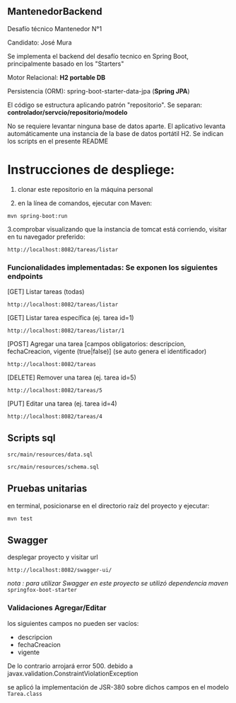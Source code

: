 ## MantenedorBackend
Desafío técnico Mantenedor N°1

Candidato: José Mura

Se implementa el backend del desafío tecnico en Spring Boot, principalmente basado en los "Starters"

Motor Relacional:     **H2 portable DB**

Persistencia (ORM):   spring-boot-starter-data-jpa (**Spring JPA**)

El código se estructura aplicando patrón "repositorio". Se separan: **controlador/servcio/repositorio/modelo**

No se requiere levantar ninguna base de datos aparte. El aplicativo levanta automáticamente una instancia de la base de datos portátil H2. Se indican los scripts en el presente README

# Instrucciones de despliege:

1. clonar este repositorio en la máquina personal

2. en la línea de comandos, ejecutar con Maven:

`mvn spring-boot:run`

3.comprobar visualizando que la instancia de tomcat está corriendo, visitar en tu navegador preferido:

`http://localhost:8082/tareas/listar`

### Funcionalidades implementadas: Se exponen los siguientes endpoints

[GET] Listar tareas (todas)

`http://localhost:8082/tareas/listar`

[GET] Listar tarea específica (ej. tarea id=1)

`http://localhost:8082/tareas/listar/1`

[POST] Agregar una tarea [campos obligatorios: descripcion, fechaCreacion, vigente (true|false)] (se auto genera el identificador)

`http://localhost:8082/tareas`

[DELETE] Remover una tarea  (ej. tarea id=5)

`http://localhost:8082/tareas/5`

[PUT] Editar una tarea (ej. tarea id=4)

`http://localhost:8082/tareas/4`

## Scripts sql

`src/main/resources/data.sql` 

`src/main/resources/schema.sql`

## Pruebas unitarias

en terminal, posicionarse en el directorio raíz del proyecto y ejecutar: 

`mvn test`

## Swagger

desplegar proyecto y visitar url 

`http://localhost:8082/swagger-ui/`

_nota : para utilizar Swagger en este proyecto se utilizó dependencia maven_ `springfox-boot-starter`

### Validaciones Agregar/Editar

los siguientes campos no pueden ser vacíos:
- descripcion
- fechaCreacion
- vigente

De lo contrario arrojará error 500. debido a javax.validation.ConstraintViolationException 

se aplicó la implementación de JSR-380 sobre dichos campos en el modelo `Tarea.class`